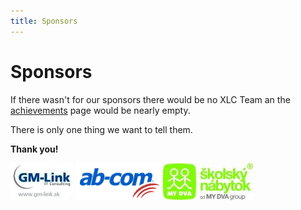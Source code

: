```yaml
---
title: Sponsors 
---
```


# Sponsors

If there wasn't for our sponsors there would be no XLC Team an the
[achievements](/achievements) page would be nearly empty. 

There is only one thing we want to tell them.

**Thank you!**

<div id="sponsors_scroller">
    <img src="/img/sponsors/gmlink.jpg" alt="GM-Link"></img>
    <img src="/img/sponsors/abcom.jpeg" alt="ab-com shop"></img>
    <img src="/img/sponsors/mydva.jpg" alt="My Dva Group"></img>
</div>

<script src="/js/libs/imageScroller.js"></script>
<script>
    $(document).ready(function(){ 
        $("#sponsors_scroller").imageScroller( {
       	    direction:'left',
       	    speed:'5000'	
        });
    });
</script>
